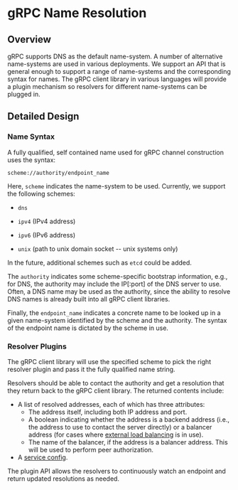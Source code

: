 # gRPC Name Resolution

## Overview

gRPC supports DNS as the default name-system. A number of alternative
name-systems are used in various deployments. We support an API that is
general enough to support a range of name-systems and the corresponding
syntax for names. The gRPC client library in various languages will
provide a plugin mechanism so resolvers for different name-systems can
be plugged in.

## Detailed Design

### Name Syntax

A fully qualified, self contained name used for gRPC channel construction
uses the syntax:

```
scheme://authority/endpoint_name
```

Here, `scheme` indicates the name-system to be used. Currently, we
support the following schemes:

- `dns`

- `ipv4` (IPv4 address)

- `ipv6` (IPv6 address)

- `unix` (path to unix domain socket -- unix systems only)

In the future, additional schemes such as `etcd` could be added.

The `authority` indicates some scheme-specific bootstrap information, e.g.,
for DNS, the authority may include the IP[:port] of the DNS server to
use. Often, a DNS name may be used as the authority, since the ability to
resolve DNS names is already built into all gRPC client libraries.

Finally, the `endpoint_name` indicates a concrete name to be looked up
in a given name-system identified by the scheme and the authority. The
syntax of the endpoint name is dictated by the scheme in use.

### Resolver Plugins

The gRPC client library will use the specified scheme to pick the right
resolver plugin and pass it the fully qualified name string.

Resolvers should be able to contact the authority and get a resolution
that they return back to the gRPC client library. The returned contents
include:

- A list of resolved addresses, each of which has three attributes:
  - The address itself, including both IP address and port.
  - A boolean indicating whether the address is a backend address (i.e.,
    the address to use to contact the server directly) or a balancer
    address (for cases where [external load balancing](load-balancing.md)
    is in use).
  - The name of the balancer, if the address is a balancer address.
    This will be used to perform peer authorization.
- A [service config](service_config.md).

The plugin API allows the resolvers to continuously watch an endpoint
and return updated resolutions as needed.
